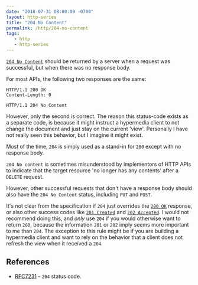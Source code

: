 ```yaml
---
date: "2018-07-31 08:00:00 -0700"
layout: http-series
title: "204 No Content"
permalink: /http/204-no-content
tags:
   - http
   - http-series
---
```


[`204 No Content`][1] should be returned by a server when a request was
successful, but when there was no response body.

For most APIs, the following two responses are the same:

```http
HTTP/1.1 200 OK
Content-Length: 0
```

```http
HTTP/1.1 204 No Content
```

However, only the second is correct. The reason this status-code exists as a
separate code, is because it might instruct a hypermedia client to not change
the document and just stay on the current 'view'. Personally I have not really
seen this behavior, but I imagine it might exist.

Most of the time, `204` is simply used as a stand-in for `200` except with no
response body.

`204 No content` is sometimes misunderstood by implementors of HTTP APIs to
indicate that the target resource 'no longer has any contents' after a
`DELETE` request.

However, other successful requests that don't have a response body should also
have the `204 No Content` status, including `PUT` and `POST`.

It's not clear from the specification if `204` just overrides the [`200 OK`][2]
response, or also other success codes like [`201 Created`][3] and
[`202 Accepted`][4]. I would not recommend doing this, and _only_ use `204` if
you would otherwise want to return `200`, because the information `201` or
`202` imply seems more important to me than `204`. The exception to this rule
might be if you are building a hypermedia client and want to rely on the
behavior that a client does not refresh the view when it received a `204`.

References
----------

* [RFC7231][1] - `204` status code.

[1]: https://tools.ietf.org/html/rfc7231#section-6.3.5
[2]: /http/200-ok
[3]: /http/201-created
[4]: /http/202-accepted
